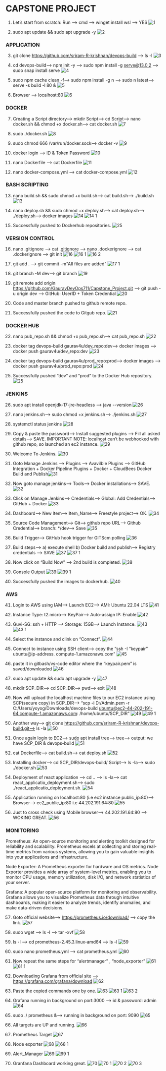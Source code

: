 <h1>CAPSTONE PROJECT</h1>
<p>

1. Let’s start from scratch: Run --> cmd --> winget install wsl --> YES
![1](https://github.com/GauravDevOps711/test/assets/135973657/d8b149e7-5b00-46d2-a801-3cc6486fccba)

2. sudo apt update && sudo apt upgrade -y 
![2](https://github.com/GauravDevOps711/test/assets/135973657/67fdc8f8-9109-4ae0-9d73-1d23d78610c4)
</p>

<h3><b>APPLICATION</b></h3>

3. git clone https://github.com/sriram-R-krishnan/devops-build --> ls -l
![3](https://github.com/GauravDevOps711/test/assets/135973657/e975c70c-01b2-47e6-b5f2-b74116a4a6eb)

4. cd devops-build--> npm init -y --> sudo npm install -g serve@13.0.2 --> sudo snap install serve
![4](https://github.com/GauravDevOps711/test/assets/135973657/68450cb7-b95d-45dd-96fa-6c29b78d7408)

5. sudo npm cache clean -f--> sudo npm install -g n --> sudo n latest--> serve -s build -l 80 &
![5](https://github.com/GauravDevOps711/test/assets/135973657/64a53eeb-c03e-4c0c-af4d-294c2fc1833a)

6. Browser --> localhost:80
![6](https://github.com/GauravDevOps711/test/assets/135973657/91f41e64-e977-446d-a7a3-92b92242329a)

</p>

<h3><b>DOCKER</b></h3><p>

7. Creating a Script directory--> mkdir Script--> cd Script--> nano docker.sh && chmod +x docker.sh--> cat docker.sh 
![7](https://github.com/GauravDevOps711/test/assets/135973657/3d7aa665-655f-40b9-8c46-77da432c6e79)

8. sudo ./docker.sh 
![8](https://github.com/GauravDevOps711/test/assets/135973657/bf2aa5ce-63c2-476b-83ac-6e5b0cbff7dd)

9. sudo chmod 666 /var/run/docker.sock--> docker -v 
![9](https://github.com/GauravDevOps711/test/assets/135973657/55231e52-cc07-49f8-be75-d75d75d26133)

10. docker login --> ID & Token Password 
![10](https://github.com/GauravDevOps711/test/assets/135973657/cefa6ce0-5c41-4809-85e0-800ae5489824)

11. nano Dockerfile --> cat Dockerfile 
![11](https://github.com/GauravDevOps711/test/assets/135973657/0cfa89b3-b50d-4305-8f6b-3b4c2cf65faf)

12. nano docker-compose.yml --> cat docker-compose.yml
![12](https://github.com/GauravDevOps711/test/assets/135973657/f179dda3-b579-48fa-865b-20d04ff817a7)

</p>

<h3><b>BASH SCRIPTING</b></h3><p>

13. nano build.sh && sudo chmod +x build.sh--> cat build.sh--> ./build.sh 
![13](https://github.com/GauravDevOps711/test/assets/135973657/c1ed43f7-ad0d-4532-b326-873e6050328b)

14. nano deploy.sh && sudo chmod +x deploy.sh--> cat deploy.sh--> ./deploy.sh--> docker images ![14](https://github.com/GauravDevOps711/test/assets/135973657/fb5ee60b-4d19-47a9-b5ea-b71a03177f81)
![14 1](https://github.com/GauravDevOps711/test/assets/135973657/7570363b-b73b-44af-87fc-92e1e949f6a8)


15. Successfully pushed to Dockerhub repositories. ![25](https://github.com/GauravDevOps711/Capstone_Project/assets/135973657/e4c1e48e-695c-4f78-8bd3-cd62bf389d28)


</p>

<h3><b>VERSION CONTROL</b></h3><p>

16. nano .gitignore --> cat .gitignore --> nano .dockerignore --> cat .dockerignore --> git init ![16](https://github.com/GauravDevOps711/test/assets/135973657/0db8bce7-33c9-4898-afb9-5ebe9a1a361f)
![16 1](https://github.com/GauravDevOps711/test/assets/135973657/49954806-7f24-496f-ae09-890c9fd44315)
![16 2](https://github.com/GauravDevOps711/test/assets/135973657/ad2a135d-ef93-4b06-92d9-1e8bf90070bc)


17. git add . --> git commit -m"All files are added" ![17 1](https://github.com/GauravDevOps711/test/assets/135973657/444ad619-a75c-4d2b-b639-30e51ad9fb66)

 

18. git branch -M dev--> git branch ![19](https://github.com/GauravDevOps711/test/assets/135973657/4cdd7851-16b0-4635-8986-38f44cdb4aeb)



19. git remote add origin https://github.com/GauravDevOps711/Capstone_Project.git --> git push -u origin dev --> GitHub: UserID + Token Credential ![20](https://github.com/GauravDevOps711/test/assets/135973657/985dfc0e-8551-4c53-af49-9356a60a1630)


20. Code and master branch pushed to github remote repo. 
21. Successfully pushed the code to Gitgub repo. ![21](https://github.com/GauravDevOps711/Capstone_Project/assets/135973657/3c66da5c-4999-45f8-9e1b-c5426feda3fb)

</p>

<h3><b>DOCKER HUB</b></h3><p>

22. nano pub_repo.sh && chmod +x pub_repo.sh--> cat pub_repo.sh ![22](https://github.com/GauravDevOps711/Capstone_Project/assets/135973657/63016bcb-f501-4720-95ac-4c0f82adb75c)


23. docker tag devops-build gaurav4u/dev_repo:dev--> docker images --> docker push  gaurav4u/dev_repo:dev ![23](https://github.com/GauravDevOps711/Capstone_Project/assets/135973657/83e231b2-c5da-4e66-8f00-96556927e3af)



24. docker tag devops-build gaurav4u/prod_repo:prod--> docker images --> docker push gaurav4u/prod_repo:prod ![24](https://github.com/GauravDevOps711/Capstone_Project/assets/135973657/778dfccf-90f6-44eb-b75e-dd959917b2b9)


25. Successfully pushed “dev” and “prod” to the Docker Hub repository. ![25](https://github.com/GauravDevOps711/Capstone_Project/assets/135973657/be660e56-107f-429e-ba74-9a4f1b3e7562)

</p>


<h3><b>JENKINS</b></h3><p>

26. sudo apt install openjdk-17-jre-headless --> java --version ![26](https://github.com/GauravDevOps711/Capstone_Project/assets/135973657/7eca7126-43f4-44dd-8d47-936847a033c6)


27. nano jenkins.sh--> sudo chmod +x jenkins.sh--> ./jenkins.sh ![27](https://github.com/GauravDevOps711/test/assets/135973657/34622e4e-cc13-4cb9-a440-d0a77b5f822c)


28. systemctl status jenkins ![28](https://github.com/GauravDevOps711/test/assets/135973657/f0f375fa-2c87-460b-ad7b-7aecfdacb988)


29. Copy & paste the password--> Install suggested plugins --> Fill all asked details--> SAVE.
IMPORTANT NOTE: localhost can’t be webhooked with github repo, so launched an ec2 instance. ![29](https://github.com/GauravDevOps711/test/assets/135973657/7780a69d-be48-4664-9459-45ec97dc9dd4)


30. Welcome To Jenkins. ![30](https://github.com/GauravDevOps711/test/assets/135973657/8627a448-397a-4369-8267-6ee8ceb26688)


31. Goto Manage Jenkins --> Plugins --> Avavilble Plugins --> GitHub Integration + Docker Pipeline Plugins + Docker + CloudBees Docker Build and Publish![31](https://github.com/GauravDevOps711/test/assets/135973657/e62cd89f-f919-46bc-80df-020db2ed3464)


32. Now goto manage jenkins--> Tools--> Docker installations--> SAVE. ![32](https://github.com/GauravDevOps711/test/assets/135973657/87070011-31bd-4533-b64d-63c635d9c00a)


33. Click on Manage Jenkins--> Credentials--> Global: Add Credentials--> GitHub + Docker ![33](https://github.com/GauravDevOps711/test/assets/135973657/d5cabed3-caed-4b17-ac6f-1803dae59b60)


34. Dashboard--> New Item--> Item_Name--> Freestyle project--> OK. ![34](https://github.com/GauravDevOps711/test/assets/135973657/088be962-c993-491b-b5b1-5c9bdd74727f)


35. Source Code Management--> Git--> github repo URL--> Github Credential--> branch: */dev--> Save ![35](https://github.com/GauravDevOps711/test/assets/135973657/8c48fcd0-80ab-424d-a265-abfe211a8bb3)


36. Build Trigger--> GitHub hook trigger for GITScm polling ![36](https://github.com/GauravDevOps711/test/assets/135973657/9071a5c9-b2bb-4f07-b07a-92365f541548)


37. Build steps--> a) execute shell b) Docker build and publish--> Registry credentials --> SAVE ![37](https://github.com/GauravDevOps711/test/assets/135973657/2440fae4-c925-4962-ba46-70141d877945)
![37 1](https://github.com/GauravDevOps711/test/assets/135973657/21ab17e9-bbbc-4cdb-916c-bc1a9bf3b4c0)


38. Now click on “Build Now” --> 2nd build is completed. ![38](https://github.com/GauravDevOps711/test/assets/135973657/566ec2ec-4f2f-4c57-9334-1a67b6201df2)


39. Console Output  ![39](https://github.com/GauravDevOps711/test/assets/135973657/dd94194b-70bd-4f59-b123-d5776a92574a)
![39 1](https://github.com/GauravDevOps711/test/assets/135973657/beec6d51-1d0c-44d7-9dde-14ddddaafa42)


40. Successfully pushed the images to dockerhub. ![40](https://github.com/GauravDevOps711/test/assets/135973657/64b7433d-e0b5-4391-acce-cf510b7e6437)

</p>


<h3><b>AWS</b></h3><p>

41. Login to AWS using IAM--> Launch EC2--> AMI: Ubuntu 22.04 LTS ![41](https://github.com/GauravDevOps711/test/assets/135973657/a1bd08ad-441e-4f25-b2ec-77fd7bba0735)


42. Instance Type: t2.micro--> KeyPair--> Auto-assign IP: Enable ![42](https://github.com/GauravDevOps711/test/assets/135973657/fe05df6d-7178-4944-8d08-590e7ffe2b3d)


43. Guvi-SG: ssh + HTTP --> Storage: 15GB--> Launch Instance.  ![43](https://github.com/GauravDevOps711/test/assets/135973657/475de5e0-cc8b-4d80-b098-702d7439bc62)
![43 1](https://github.com/GauravDevOps711/test/assets/135973657/3471fff4-8c34-40f7-be1c-4644ebcb6743)


44. Select the instance and clink on “Connect”. ![44](https://github.com/GauravDevOps711/test/assets/135973657/63ab534e-3446-403b-8a88-02b313d694cd)


45. Connect to instance using SSH client--> copy the “ssh -I “keypair” ubuntu@ip-address. compute-1.amazonaws.com” ![45](https://github.com/GauravDevOps711/test/assets/135973657/2a881798-87a1-4955-98d2-1481b6b245ad)


46. paste it in gitbash/vs-code editor where the “keypair.pem” is saved/downloaded ![46](https://github.com/GauravDevOps711/test/assets/135973657/6223edb9-cb24-44e9-9bb3-ce5445529e03)


47. sudo apt update && sudo apt upgrade -y ![47](https://github.com/GauravDevOps711/test/assets/135973657/aa79418b-15b0-4a1e-8184-768ced00ebcc)


48. mkdir SCP_DIR--> cd SCP_DIR--> pwd--> exit  ![48](https://github.com/GauravDevOps711/test/assets/135973657/68e46871-efe2-4d3a-98c2-7536235cd846)


49. Now will upload the localhost machine files to our EC2 instance using SCP(secure copy) in SCP_DIR--> “scp -i D:/Admin.pem -r C:/Users/yoyog/Downloads/devops-build ubuntu@ec2-44-202-191-64.compute-1.amazonaws.com: /home/ubuntu/SCP_DIR”  ![49](https://github.com/GauravDevOps711/test/assets/135973657/010d661e-0c90-4cfd-ab9d-5f0b8d3cda17)
![49 1](https://github.com/GauravDevOps711/test/assets/135973657/f48c985f-75a4-4061-a66b-2907fbf0d571)


50. Another way--> git clone https://github.com/sriram-R-krishnan/devops-build.git--> ls -la ![50](https://github.com/GauravDevOps711/test/assets/135973657/bd60cb7a-d497-42c0-8343-5b1ad2f607c2)


51. Once again login to EC2--> sudo apt install tree--> tree--> output: we have SCP_DIR & devops-build ![51](https://github.com/GauravDevOps711/test/assets/135973657/a2c0ffd7-e719-4ece-a99c-8613841e7696)


52. cat Dockerfile--> cat build.sh--> cat deploy.sh ![52](https://github.com/GauravDevOps711/test/assets/135973657/30f05c03-ff07-4f96-b91c-0e1a275f2b63)


53. Installing docker--> cd SCP_DIR/devops-build/ Script--> ls -la--> sudo ./docker.sh ![53](https://github.com/GauravDevOps711/test/assets/135973657/5afa4dac-2122-4442-8fe6-7bdc4db2713c)


54. Deployment of react application --> cd .. --> ls -la--> cat react_applicatio_deployment.sh--> sudo ./react_applicatio_deployment.sh. ![54](https://github.com/GauravDevOps711/test/assets/135973657/77407672-a456-49e0-bdbe-f62f5aa43549)


55. Application running on localhost:80 (i.e ec2 instance public_ip:80)--> Browser--> ec2_public_ip:80 i.e 44.202.191.64:80 ![55](https://github.com/GauravDevOps711/test/assets/135973657/b6ffc435-bbbc-415d-b4c5-dbece8b907ef)


56. Just to cross check using Mobile browser--> 44.202.191.64:80 --> WOKING GREAT. ![56](https://github.com/GauravDevOps711/test/assets/135973657/54cfe81d-cda8-4d4b-a0fc-c4d82e438d06)


</p>

<h3><b>MONITORING</b></h3><p>

Prometheus: An open-source monitoring and alerting toolkit designed for reliability and scalability. Prometheus excels at collecting and storing real-time metrics from various systems, allowing you to gain valuable insights into your applications and infrastructure.

Node Exporter: A Prometheus exporter for hardware and OS metrics. Node Exporter provides a wide array of system-level metrics, enabling you to monitor CPU usage, memory utilization, disk I/O, and network statistics of your server.

Grafana: A popular open-source platform for monitoring and observability. Grafana allows you to visualize Prometheus data through intuitive dashboards, making it easier to analyze trends, identify anomalies, and make data-driven decisions.

57. Goto official website--> https://prometheus.io/download/ --> copy the link. ![57](https://github.com/GauravDevOps711/test/assets/135973657/77dc8eb0-5385-4cda-a09c-c009a51ee227)


58. sudo wget <paste the url> --> ls -l --> tar -xvf <file name>  ![58](https://github.com/GauravDevOps711/test/assets/135973657/57bfdcd7-4be2-4ce5-a42b-d523a0e46bbb)


59. ls -l --> cd prometheus-2.45.3.linux-amd64 --> ls -l ![59](https://github.com/GauravDevOps711/test/assets/135973657/69834537-0248-403e-a6f7-d1b970b5ace9)


60. sudo nano prometheus.yml --> cat prometheus.yml ![60](https://github.com/GauravDevOps711/test/assets/135973657/d8e36c9c-07f3-4083-a5e1-f298cf2f8b25)


61. Now repeat the same steps for “alertmanager” , “node_exporter” ![61](https://github.com/GauravDevOps711/test/assets/135973657/ffffa089-bf62-44f6-8cd8-c41cad55accc)
![61 1](https://github.com/GauravDevOps711/test/assets/135973657/aca33882-8962-48bd-888a-8a7a8aac88f9)


62. Downloading Grafana from official site --> https://grafana.com/grafana/download ![62](https://github.com/GauravDevOps711/test/assets/135973657/b3ddb0c2-2dc5-4aa2-b1ec-d59d38bda023)


63. Paste the copied commands one by one.  ![63](https://github.com/GauravDevOps711/test/assets/135973657/62c20ea7-488b-4340-bebe-1ed35a4c190a)
![63 1](https://github.com/GauravDevOps711/test/assets/135973657/7c51d9cf-80e0-47f2-acf2-cda4c93503c9)
![63 2](https://github.com/GauravDevOps711/test/assets/135973657/2a0fc781-f8d4-406b-8fe8-0316ba2d5895)


64. Grafana running in background on port:3000 --> id & password: admin ![64](https://github.com/GauravDevOps711/test/assets/135973657/8ef42ea7-9161-4bbb-a760-4a83552b44af)


65. sudo ./ prometheus  &--> running in background on port: 9090 ![65](https://github.com/GauravDevOps711/test/assets/135973657/e3d7918a-fd1d-40f6-acdc-17830e989ddf)


66. All targets are UP and running. ![66](https://github.com/GauravDevOps711/test/assets/135973657/76a14f00-42f6-4704-bfa3-30decbe87ae3)


67. Prometheus Target ![67](https://github.com/GauravDevOps711/test/assets/135973657/02e59c3b-a9b4-406b-b8d6-73cdbf73552a)


68. Node exporter ![68](https://github.com/GauravDevOps711/test/assets/135973657/5bba8655-353a-48fa-b6b5-c8d8e00c39cf)
![68 1](https://github.com/GauravDevOps711/test/assets/135973657/9e467ccb-8d8a-4894-a39b-35fadca451b2)


69. Alert_Manager ![69](https://github.com/GauravDevOps711/test/assets/135973657/c0aea7ab-f1e4-4f04-b815-bf715216c1aa)
![69 1](https://github.com/GauravDevOps711/test/assets/135973657/e27c3286-5f36-4ea5-9427-c065ae7dece1)


70. Granfana Dashboard working great. ![70](https://github.com/GauravDevOps711/test/assets/135973657/0ec34954-3b17-4dff-83f1-80bc4689ca11)
![70 1](https://github.com/GauravDevOps711/test/assets/135973657/f9bed36c-a99e-45f4-b522-bbdbcc3ba298)
![70 2](https://github.com/GauravDevOps711/test/assets/135973657/5183837a-a14b-4296-8473-3a949b79d85d)
![70 3](https://github.com/GauravDevOps711/test/assets/135973657/9d660abf-190a-4c90-954e-4ffdbba770a2)

</p>
